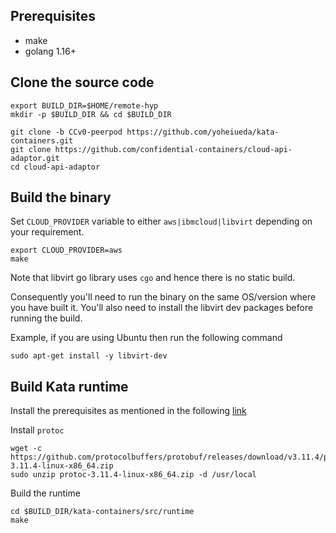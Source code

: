 ## Prerequisites
- make
- golang 1.16+

## Clone the source code
```
export BUILD_DIR=$HOME/remote-hyp
mkdir -p $BUILD_DIR && cd $BUILD_DIR

git clone -b CCv0-peerpod https://github.com/yoheiueda/kata-containers.git
git clone https://github.com/confidential-containers/cloud-api-adaptor.git
cd cloud-api-adaptor
```

## Build the binary

Set `CLOUD_PROVIDER` variable to either `aws|ibmcloud|libvirt` depending on your requirement.

```
export CLOUD_PROVIDER=aws
make
```

Note that libvirt go library uses `cgo` and hence there is no static build.

Consequently you'll need to run the binary on the same OS/version where you have
built it.
You'll also need to install the libvirt dev packages before running the build.

Example, if you are using Ubuntu then run the following command
```
sudo apt-get install -y libvirt-dev
```

## Build Kata runtime

Install the prerequisites as mentioned in the following [link](https://github.com/kata-containers/kata-containers/blob/main/docs/Developer-Guide.md#requirements-to-build-individual-components)

Install `protoc`
```
wget -c https://github.com/protocolbuffers/protobuf/releases/download/v3.11.4/protoc-3.11.4-linux-x86_64.zip
sudo unzip protoc-3.11.4-linux-x86_64.zip -d /usr/local
```

Build the runtime

```
cd $BUILD_DIR/kata-containers/src/runtime
make
```
